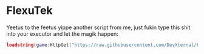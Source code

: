 # FlexuTek
Yeetus to the feetus yippe another script from me, just fukin type this shit into your executor and let the magik happen:
```Lua
loadstring(game:HttpGet("https://raw.githubusercontent.com/DevXternal/FlexuTek/main/FlexuTek.lua"))()
```
